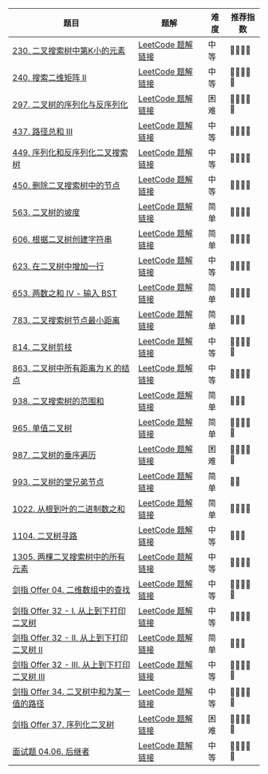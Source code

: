 | 题目                                                         | 题解                                                         | 难度 | 推荐指数 |
| ------------------------------------------------------------ | ------------------------------------------------------------ | ---- | -------- |
| [230. 二叉搜索树中第K小的元素](https://leetcode-cn.com/problems/kth-smallest-element-in-a-bst/) | [LeetCode 题解链接](https://leetcode-cn.com/problems/kth-smallest-element-in-a-bst/solution/gong-shui-san-xie-yi-ti-san-jie-pai-xu-y-8uah/) | 中等 | 🤩🤩🤩🤩     |
| [240. 搜索二维矩阵 II](https://leetcode-cn.com/problems/search-a-2d-matrix-ii/) | [LeetCode 题解链接](https://leetcode-cn.com/problems/search-a-2d-matrix-ii/solution/gong-shui-san-xie-yi-ti-shuang-jie-er-fe-y1ns/) | 中等 | 🤩🤩🤩🤩🤩    |
| [297. 二叉树的序列化与反序列化](https://leetcode-cn.com/problems/serialize-and-deserialize-binary-tree/) | [LeetCode 题解链接](https://leetcode-cn.com/problems/xu-lie-hua-er-cha-shu-lcof/solution/gong-shui-san-xie-er-cha-shu-de-xu-lie-h-n89a/) | 困难 | 🤩🤩🤩🤩🤩    |
| [437. 路径总和 III](https://leetcode-cn.com/problems/path-sum-iii/) | [LeetCode 题解链接](https://leetcode-cn.com/problems/path-sum-iii/solution/gong-shui-san-xie-yi-ti-shuang-jie-dfs-q-usa7/) | 中等 | 🤩🤩🤩🤩     |
| [449. 序列化和反序列化二叉搜索树](https://leetcode.cn/problems/serialize-and-deserialize-bst/) | [LeetCode 题解链接](https://leetcode.cn/problems/serialize-and-deserialize-bst/solution/by-ac_oier-ncwn/) | 中等 | 🤩🤩🤩🤩     |
| [450. 删除二叉搜索树中的节点](https://leetcode.cn/problems/delete-node-in-a-bst/) | [LeetCode 题解链接](https://leetcode.cn/problems/delete-node-in-a-bst/solution/by-ac_oier-s60a/) | 中等 | 🤩🤩🤩🤩     |
| [563. 二叉树的坡度](https://leetcode-cn.com/problems/binary-tree-tilt/) | [LeetCode 题解链接](https://leetcode-cn.com/problems/binary-tree-tilt/solution/gong-shui-san-xie-jian-dan-er-cha-shu-di-ekz4/) | 简单 | 🤩🤩🤩🤩     |
| [606. 根据二叉树创建字符串](https://leetcode-cn.com/problems/construct-string-from-binary-tree/) | [LeetCode 题解链接](https://leetcode-cn.com/problems/construct-string-from-binary-tree/solution/by-ac_oier-i2sk/) | 简单 | 🤩🤩🤩🤩     |
| [623. 在二叉树中增加一行](https://leetcode.cn/problems/add-one-row-to-tree/) | [LeetCode 题解链接](https://leetcode.cn/problems/add-one-row-to-tree/solution/by-ac_oier-sc34/) | 中等 | 🤩🤩🤩🤩     |
| [653. 两数之和 IV - 输入 BST](https://leetcode-cn.com/problems/two-sum-iv-input-is-a-bst/) | [LeetCode 题解链接](https://leetcode-cn.com/problems/two-sum-iv-input-is-a-bst/solution/by-ac_oier-zr4o/) | 简单 | 🤩🤩🤩🤩     |
| [783. 二叉搜索树节点最小距离](https://leetcode-cn.com/problems/minimum-distance-between-bst-nodes/) | [LeetCode 题解链接](https://leetcode-cn.com/problems/minimum-distance-between-bst-nodes/solution/gong-shui-san-xie-yi-ti-san-jie-shu-de-s-7r17/) | 简单 | 🤩🤩🤩      |
| [814. 二叉树剪枝](https://leetcode.cn/problems/binary-tree-pruning/) | [LeetCode 题解链接](https://leetcode.cn/problems/binary-tree-pruning/solution/by-ac_oier-7me9/) | 中等 | 🤩🤩🤩🤩🤩    |
| [863. 二叉树中所有距离为 K 的结点](https://leetcode-cn.com/problems/all-nodes-distance-k-in-binary-tree/) | [LeetCode 题解链接](https://leetcode-cn.com/problems/all-nodes-distance-k-in-binary-tree/solution/gong-shui-san-xie-yi-ti-shuang-jie-jian-x6hak/) | 中等 | 🤩🤩🤩🤩     |
| [938. 二叉搜索树的范围和](https://leetcode-cn.com/problems/range-sum-of-bst/) | [LeetCode 题解链接](https://leetcode-cn.com/problems/range-sum-of-bst/solution/gong-shui-san-xie-yi-ti-shuang-jie-di-gu-q2fo/) | 简单 | 🤩🤩🤩      |
| [965. 单值二叉树](https://leetcode.cn/problems/univalued-binary-tree/) | [LeetCode 题解链接](https://leetcode.cn/problems/univalued-binary-tree/solution/by-ac_oier-zxjl/) | 简单 | 🤩🤩🤩🤩🤩    |
| [987. 二叉树的垂序遍历](https://leetcode-cn.com/problems/vertical-order-traversal-of-a-binary-tree/) | [LeetCode 题解链接](https://leetcode-cn.com/problems/vertical-order-traversal-of-a-binary-tree/solution/gong-shui-san-xie-yi-ti-shuang-jie-dfs-h-wfm3/) | 困难 | 🤩🤩🤩🤩🤩    |
| [993. 二叉树的堂兄弟节点](https://leetcode-cn.com/problems/cousins-in-binary-tree/) | [LeetCode 题解链接](https://leetcode-cn.com/problems/cousins-in-binary-tree/solution/gong-shui-san-xie-shu-de-sou-suo-dfs-bfs-b200/) | 简单 | 🤩🤩       |
| [1022. 从根到叶的二进制数之和](https://leetcode.cn/problems/sum-of-root-to-leaf-binary-numbers/) | [LeetCode 题解链接](https://leetcode.cn/problems/sum-of-root-to-leaf-binary-numbers/solution/by-ac_oier-1905/) | 简单 | 🤩🤩🤩🤩     |
| [1104. 二叉树寻路](https://leetcode-cn.com/problems/path-in-zigzag-labelled-binary-tree/) | [LeetCode 题解链接](https://leetcode-cn.com/problems/path-in-zigzag-labelled-binary-tree/solution/gong-shui-san-xie-yi-ti-shuang-jie-mo-ni-rw2d/) | 中等 | 🤩🤩🤩      |
| [1305. 两棵二叉搜索树中的所有元素](https://leetcode-cn.com/problems/all-elements-in-two-binary-search-trees/) | [LeetCode 题解链接](https://leetcode-cn.com/problems/all-elements-in-two-binary-search-trees/solution/by-ac_oier-c8fv/) | 中等 | 🤩🤩🤩🤩     |
| [剑指 Offer 04. 二维数组中的查找](https://leetcode.cn/problems/er-wei-shu-zu-zhong-de-cha-zhao-lcof/) | [LeetCode 题解链接](https://leetcode.cn/problems/er-wei-shu-zu-zhong-de-cha-zhao-lcof/solution/by-ac_oier-7jo0/) | 中等 | 🤩🤩🤩🤩🤩    |
| [剑指 Offer 32 - I. 从上到下打印二叉树](https://leetcode.cn/problems/cong-shang-dao-xia-da-yin-er-cha-shu-lcof/) | [LeetCode 题解链接](https://leetcode.cn/problems/cong-shang-dao-xia-da-yin-er-cha-shu-lcof/solution/by-ac_oier-a9n5/) | 中等 | 🤩🤩🤩🤩     |
| [剑指 Offer 32 - II. 从上到下打印二叉树 II](https://leetcode.cn/problems/cong-shang-dao-xia-da-yin-er-cha-shu-ii-lcof/) | [LeetCode 题解链接](https://leetcode.cn/problems/cong-shang-dao-xia-da-yin-er-cha-shu-ii-lcof/solution/by-ac_oier-s9jz/) | 简单 | 🤩🤩🤩      |
| [剑指 Offer 32 - III. 从上到下打印二叉树 III](https://leetcode.cn/problems/cong-shang-dao-xia-da-yin-er-cha-shu-iii-lcof/) | [LeetCode 题解链接](https://leetcode.cn/problems/cong-shang-dao-xia-da-yin-er-cha-shu-iii-lcof/solution/by-ac_oier-98od/) | 中等 | 🤩🤩🤩🤩🤩    |
| [剑指 Offer 34. 二叉树中和为某一值的路径](https://leetcode.cn/problems/er-cha-shu-zhong-he-wei-mou-yi-zhi-de-lu-jing-lcof/) | [LeetCode 题解链接](https://leetcode.cn/problems/er-cha-shu-zhong-he-wei-mou-yi-zhi-de-lu-jing-lcof/solution/by-ac_oier-3ehr/) | 中等 | 🤩🤩🤩🤩🤩    |
| [剑指 Offer 37. 序列化二叉树](https://leetcode-cn.com/problems/xu-lie-hua-er-cha-shu-lcof/) | [LeetCode 题解链接](https://leetcode-cn.com/problems/xu-lie-hua-er-cha-shu-lcof/solution/gong-shui-san-xie-er-cha-shu-de-xu-lie-h-n89a/) | 困难 | 🤩🤩🤩🤩🤩    |
| [面试题 04.06. 后继者](https://leetcode.cn/problems/successor-lcci/) | [LeetCode 题解链接](https://leetcode.cn/problems/successor-lcci/solution/by-ac_oier-xib5/) | 中等 | 🤩🤩🤩🤩🤩    |


